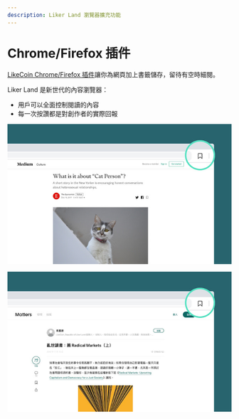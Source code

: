 ```yaml
---
description: Liker Land 瀏覽器擴充功能
---
```


# Chrome/Firefox 插件

[LikeCoin Chrome/Firefox 插件](https://chrome.google.com/webstore/detail/liker-land/cjjcemdmkddjbofomfgjedpiifpgkjhe)讓你為網頁加上書籤儲存，留待有空時細閱。

Liker Land 是新世代的內容瀏覽器：

* 用戶可以全面控制閱讀的內容
* 每一次按讚都是對創作者的實際回報

![](../../.gitbook/assets/liker-land-firefox-1.jpg)

![](../../.gitbook/assets/liker-land-firefox-2.jpg)





